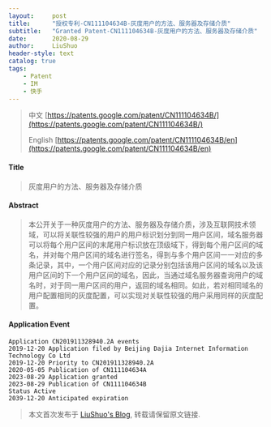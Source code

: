 ```yaml
---
layout:     post
title:      "授权专利-CN111104634B-灰度用户的方法、服务器及存储介质"
subtitle:   "Granted Patent-CN111104634B-灰度用户的方法、服务器及存储介质"
date:       2020-08-29
author:     LiuShuo
header-style: text
catalog: true
tags:
    - Patent
    - IM
    - 快手
---
```

> 中文 [https://patents.google.com/patent/CN111104634B/](https://patents.google.com/patent/CN111104634B/)
>
> English [https://patents.google.com/patent/CN111104634B/en](https://patents.google.com/patent/CN111104634B/en)

#### Title
> 灰度用户的方法、服务器及存储介质




#### Abstract
> 本公开关于一种灰度用户的方法、服务器及存储介质，涉及互联网技术领域，可以将关联性较强的用户的用户标识划分到同一用户区间，域名服务器可以将每个用户区间的末尾用户标识放在顶级域下，得到每个用户区间的域名，并对每个用户区间的域名进行签名，得到与多个用户区间一一对应的多条记录，其中，一个用户区间对应的记录分别包括该用户区间的域名以及该用户区间的下一个用户区间的域名，因此，当通过域名服务器查询用户的域名时，对于同一用户区间的用户，返回的域名相同。如此，若对相同域名的用户配置相同的灰度配置，可以实现对关联性较强的用户采用同样的灰度配置。





#### Application Event
```
Application CN201911328940.2A events 
2019-12-20 Application filed by Beijing Dajia Internet Information Technology Co Ltd
2019-12-20 Priority to CN201911328940.2A
2020-05-05 Publication of CN111104634A
2023-08-29 Application granted
2023-08-29 Publication of CN111104634B
Status Active
2039-12-20 Anticipated expiration
```
> 本文首次发布于 [LiuShuo's Blog](https://liushuo.me), 
转载请保留原文链接.
